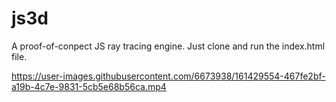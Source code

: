 # js3d
A proof-of-conpect JS ray tracing engine. Just clone and run the index.html file.

https://user-images.githubusercontent.com/6673938/161429554-467fe2bf-a19b-4c7e-9831-5cb5e68b56ca.mp4

